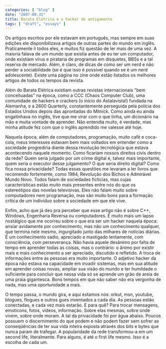 ```yaml
---
categories: [ "blog" ]
date: "2007-08-31"
title: Barata Elétrica e o hacker de antigamente
tags: [ "draft", "essays" ]
---
```


Os artigos escritos por ele estavam em português, mas sempre em suas edições ele disponibilizava artigos de outras partes do mundo em inglês. Praticamente li todos eles, e muitos fiz questão de ler mais de uma vez. A maioria falava de um mundo que existia antes de eu ter um computador, onde existiam vírus e pirataria de programas em disquetes, BBSs e a tal reserva de mercado. Além, é claro, de dicas de como ser um nerd e não perder a sociabilidade (se é que isso é possível quando se é um nerd adolescente). Existe uma página no zine onde estão listados os melhores artigos de todos os tempos da revista.


Além do Barata Elétrica existiam outras revistas internacionais "bem conceituadas" na época, como a CCC (Chaos Computer Club), uma comunidade de hackers e crackers (o início do Astalavista!) fundada na Alemanha, e a 2600 Quarterly, constantemente perseguida pela polícia dos Estados Unidos depois das aprontadas do Mitnick. Como ainda eu ainda engatinhava no inglês, tive que me virar com o que tinha, um dicionário na mão e muita vontade de aprender. Não entendia muito, é verdade, mas minha atitude fez com que o inglês aprendido me valesse até hoje.

Naquela época, além de computadores, programação, muito café e coca-cola, meus interesses estavam bem mais voltados em entender como a sociedade progrediria diante dessa revolução tecnológica que estava acontecendo naquele momento. Como ficariam nossos direitos civis dentro da rede? Quem seria julgado por um crime digital e, talvez mais importante, quem seria o executor desse julgamento? O que seria direito digital? Como fica nossa privacidade? Todas essas questões me levaram a ler livros que recomendo fortemente, como 1984, Revolução dos Bichos e Admirável Mundo Novo. Todos falam de sociedades fictícias, mas cujas características estão muito mais presentes entre nós do que os estereótipos das novelas televisivas. Eles não falam muito sobre computadores nem programação, mas são muito bons para a formação crítica de um indivíduo sobre a sociedade em que ele vive.

Enfim, acho que já deu pra perceber que esse artigo não é sobre C++, Windows, Engenharia Reversa ou computadores. É muito mais um lapso nostálgico que me ocorreu sobre o que era ser um hacker naquela época: ansiar avidamente por conhecimento, mas não um conhecimento qualquer, que termina nele mesmo, ingurgitado junto das milhares de notícias diárias. É um conhecimento sadio, apreciado e mastigado lentamente, com consciência, com perseverança. Não havia aquele desânimo por falta de tempo em aprender todas as coisas, mas o contrário: o ânimo por existir mais e mais conhecimento a ser apreciado, discutido e refletido. A troca de informações entre as pessoas era muito importante. O adjetivo hacker da época não estava na capacidade em invadir sistemas, mas em sua atitude em aprender coisas novas, ampliar sua visão do mundo e ter humildade o suficiente para concluir que nessa vida só se aprende um grão de areia de uma praia gigantesca. Bons tempos em que não saber não era vergonha de nada, mas uma oportunidade a mais.


O tempo passa, o mundo gira, e aqui estamos nós: orkut, msn, youtube, blogues, flogues e outros gues inventados a cada dia. As pessoas estão conectadas, e cada vez mais estarão. E para quê? Para trocar mensagens, emoticons, fotos, vídeos, informação. Sobre elas mesmas, sobre onde vivem, sobre onde moram. A tal da privacidade foi por água abaixo. Poucos possuem o discernimento do que podem e não podem fazer sem sofrer as conseqüências de ter sua vida inteira exposta através dos bits e bytes que nunca param de trafegar. A popularidade da rede transformou-a em um second life, literalmente. Para alguns, é até o first life mesmo. Isso é a escolha de cada um.

